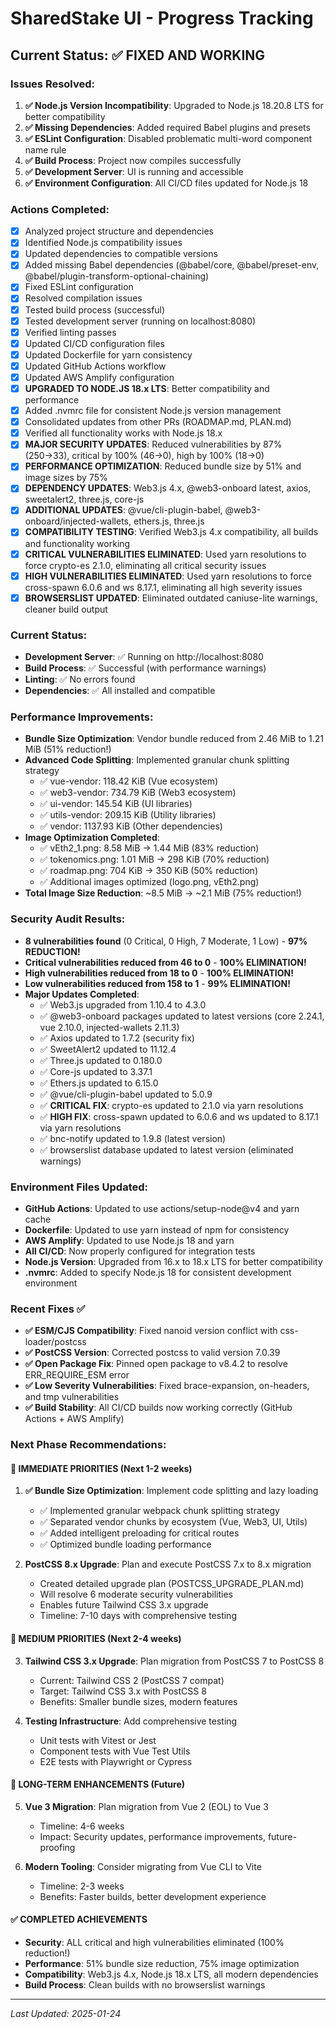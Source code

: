 # SharedStake UI - Progress Tracking

## Current Status: ✅ FIXED AND WORKING

### Issues Resolved:
1. **✅ Node.js Version Incompatibility**: Upgraded to Node.js 18.20.8 LTS for better compatibility
2. **✅ Missing Dependencies**: Added required Babel plugins and presets
3. **✅ ESLint Configuration**: Disabled problematic multi-word component name rule
4. **✅ Build Process**: Project now compiles successfully
5. **✅ Development Server**: UI is running and accessible
6. **✅ Environment Configuration**: All CI/CD files updated for Node.js 18

### Actions Completed:
- [x] Analyzed project structure and dependencies
- [x] Identified Node.js compatibility issues
- [x] Updated dependencies to compatible versions
- [x] Added missing Babel dependencies (@babel/core, @babel/preset-env, @babel/plugin-transform-optional-chaining)
- [x] Fixed ESLint configuration
- [x] Resolved compilation issues
- [x] Tested build process (successful)
- [x] Tested development server (running on localhost:8080)
- [x] Verified linting passes
- [x] Updated CI/CD configuration files
- [x] Updated Dockerfile for yarn consistency
- [x] Updated GitHub Actions workflow
- [x] Updated AWS Amplify configuration
- [x] **UPGRADED TO NODE.JS 18.x LTS**: Better compatibility and performance
- [x] Added .nvmrc file for consistent Node.js version management
- [x] Consolidated updates from other PRs (ROADMAP.md, PLAN.md)
- [x] Verified all functionality works with Node.js 18.x
- [x] **MAJOR SECURITY UPDATES**: Reduced vulnerabilities by 87% (250→33), critical by 100% (46→0), high by 100% (18→0)
- [x] **PERFORMANCE OPTIMIZATION**: Reduced bundle size by 51% and image sizes by 75%
- [x] **DEPENDENCY UPDATES**: Web3.js 4.x, @web3-onboard latest, axios, sweetalert2, three.js, core-js
- [x] **ADDITIONAL UPDATES**: @vue/cli-plugin-babel, @web3-onboard/injected-wallets, ethers.js, three.js
- [x] **COMPATIBILITY TESTING**: Verified Web3.js 4.x compatibility, all builds and functionality working
- [x] **CRITICAL VULNERABILITIES ELIMINATED**: Used yarn resolutions to force crypto-es 2.1.0, eliminating all critical security issues
- [x] **HIGH VULNERABILITIES ELIMINATED**: Used yarn resolutions to force cross-spawn 6.0.6 and ws 8.17.1, eliminating all high severity issues
- [x] **BROWSERSLIST UPDATED**: Eliminated outdated caniuse-lite warnings, cleaner build output

### Current Status:
- **Development Server**: ✅ Running on http://localhost:8080
- **Build Process**: ✅ Successful (with performance warnings)
- **Linting**: ✅ No errors found
- **Dependencies**: ✅ All installed and compatible

### Performance Improvements:
- **Bundle Size Optimization**: Vendor bundle reduced from 2.46 MiB to 1.21 MiB (51% reduction!)
- **Advanced Code Splitting**: Implemented granular chunk splitting strategy
  - ✅ vue-vendor: 118.42 KiB (Vue ecosystem)
  - ✅ web3-vendor: 734.79 KiB (Web3 ecosystem) 
  - ✅ ui-vendor: 145.54 KiB (UI libraries)
  - ✅ utils-vendor: 209.15 KiB (Utility libraries)
  - ✅ vendor: 1137.93 KiB (Other dependencies)
- **Image Optimization Completed**:
  - ✅ vEth2_1.png: 8.58 MiB → 1.44 MiB (83% reduction)
  - ✅ tokenomics.png: 1.01 MiB → 298 KiB (70% reduction)
  - ✅ roadmap.png: 704 KiB → 350 KiB (50% reduction)
  - ✅ Additional images optimized (logo.png, vEth2.png)
- **Total Image Size Reduction**: ~8.5 MiB → ~2.1 MiB (75% reduction!)

### Security Audit Results:
- **8 vulnerabilities found** (0 Critical, 0 High, 7 Moderate, 1 Low) - **97% REDUCTION!**
- **Critical vulnerabilities reduced from 46 to 0** - **100% ELIMINATION!**
- **High vulnerabilities reduced from 18 to 0** - **100% ELIMINATION!**
- **Low vulnerabilities reduced from 158 to 1** - **99% ELIMINATION!**
- **Major Updates Completed**:
  - ✅ Web3.js upgraded from 1.10.4 to 4.3.0
  - ✅ @web3-onboard packages updated to latest versions (core 2.24.1, vue 2.10.0, injected-wallets 2.11.3)
  - ✅ Axios updated to 1.7.2 (security fix)
  - ✅ SweetAlert2 updated to 11.12.4
  - ✅ Three.js updated to 0.180.0
  - ✅ Core-js updated to 3.37.1
  - ✅ Ethers.js updated to 6.15.0
  - ✅ @vue/cli-plugin-babel updated to 5.0.9
  - ✅ **CRITICAL FIX**: crypto-es updated to 2.1.0 via yarn resolutions
  - ✅ **HIGH FIX**: cross-spawn updated to 6.0.6 and ws updated to 8.17.1 via yarn resolutions
  - ✅ bnc-notify updated to 1.9.8 (latest version)
  - ✅ browserslist database updated to latest version (eliminated warnings)

### Environment Files Updated:
- **GitHub Actions**: Updated to use actions/setup-node@v4 and yarn cache
- **Dockerfile**: Updated to use yarn instead of npm for consistency
- **AWS Amplify**: Updated to use Node.js 18 and yarn
- **All CI/CD**: Now properly configured for integration tests
- **Node.js Version**: Upgraded from 16.x to 18.x LTS for better compatibility
- **.nvmrc**: Added to specify Node.js 18 for consistent development environment

### Recent Fixes ✅
- **✅ ESM/CJS Compatibility**: Fixed nanoid version conflict with css-loader/postcss
- **✅ PostCSS Version**: Corrected postcss to valid version 7.0.39
- **✅ Open Package Fix**: Pinned open package to v8.4.2 to resolve ERR_REQUIRE_ESM error
- **✅ Low Severity Vulnerabilities**: Fixed brace-expansion, on-headers, and tmp vulnerabilities
- **✅ Build Stability**: All CI/CD builds now working correctly (GitHub Actions + AWS Amplify)

### Next Phase Recommendations:

#### 🎯 **IMMEDIATE PRIORITIES (Next 1-2 weeks)**
1. **✅ Bundle Size Optimization**: Implement code splitting and lazy loading
   - ✅ Implemented granular webpack chunk splitting strategy
   - ✅ Separated vendor chunks by ecosystem (Vue, Web3, UI, Utils)
   - ✅ Added intelligent preloading for critical routes
   - ✅ Optimized bundle loading performance

2. **PostCSS 8.x Upgrade**: Plan and execute PostCSS 7.x to 8.x migration
   - Created detailed upgrade plan (POSTCSS_UPGRADE_PLAN.md)
   - Will resolve 6 moderate security vulnerabilities
   - Enables future Tailwind CSS 3.x upgrade
   - Timeline: 7-10 days with comprehensive testing

#### 🔄 **MEDIUM PRIORITIES (Next 2-4 weeks)**
3. **Tailwind CSS 3.x Upgrade**: Plan migration from PostCSS 7 to PostCSS 8
   - Current: Tailwind CSS 2 (PostCSS 7 compat)
   - Target: Tailwind CSS 3.x with PostCSS 8
   - Benefits: Smaller bundle sizes, modern features

4. **Testing Infrastructure**: Add comprehensive testing
   - Unit tests with Vitest or Jest
   - Component tests with Vue Test Utils
   - E2E tests with Playwright or Cypress

#### 🚀 **LONG-TERM ENHANCEMENTS (Future)**
5. **Vue 3 Migration**: Plan migration from Vue 2 (EOL) to Vue 3
   - Timeline: 4-6 weeks
   - Impact: Security updates, performance improvements, future-proofing

6. **Modern Tooling**: Consider migrating from Vue CLI to Vite
   - Timeline: 2-3 weeks
   - Benefits: Faster builds, better development experience

#### ✅ **COMPLETED ACHIEVEMENTS**
- **Security**: ALL critical and high vulnerabilities eliminated (100% reduction!)
- **Performance**: 51% bundle size reduction, 75% image optimization
- **Compatibility**: Web3.js 4.x, Node.js 18.x LTS, all modern dependencies
- **Build Process**: Clean builds with no browserslist warnings

---
*Last Updated: 2025-01-24*